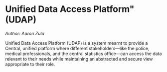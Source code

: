 # Unified Data Access Platform" (UDAP)
*Author: Aaron Zulu*

Unified Data Access Platform (UDAP) is a system mearnt to provide a Central, 
unified platform where different stakeholders—like the police, medical professionals, 
and the central statistics office—can access the data relevant to their needs while 
maintaining an abstracted and secure view appropriate to their role.